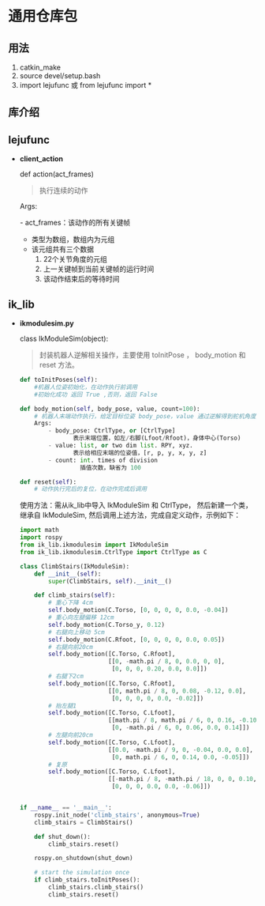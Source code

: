 # 通用仓库包

## 用法

1. catkin_make
2. source devel/setup.bash
3. import lejufunc 或 from lejufunc import *


## 库介绍

## lejufunc

- **client_action**

  def action(act_frames)

  > 执行连续的动作

  Args:

  \- act_frames：该动作的所有关键帧

  - 类型为数组，数组内为元组
  - 该元组共有三个数据
    1. 22个关节角度的元组
    2. 上一关键帧到当前关键帧的运行时间
    3. 该动作结束后的等待时间

## ik_lib

- **ikmodulesim.py**

  class IkModuleSim(object):

  > 封装机器人逆解相关操作，主要使用 toInitPose ， body_motion 和 reset 方法。

  ```python
  def toInitPoses(self):
      #机器人位姿初始化，在动作执行前调用
      #初始化成功 返回 True ,否则，返回 False
  ```

  ```python
  def body_motion(self, body_pose, value, count=100):
      # 机器人末端动作执行，给定目标位姿 body_pose，value 通过逆解得到舵机角度，控制机器人运动
      Args:
          - body_pose: CtrlType, or [CtrlType] 
              	 表示末端位置，如左/右脚(Lfoot/Rfoot)，身体中心(Torso)
          - value: list, or two dim list. RPY, xyz.
              	 表示给相应末端的位姿值，[r, p, y, x, y, z]
          - count: int. times of division
                   插值次数，缺省为 100
  ```

  ```python
  def reset(self):
      # 动作执行完后的复位，在动作完成后调用
  ```

  使用方法：需从ik_lib中导入 IkModuleSim 和 CtrlType， 然后新建一个类，继承自 IkModuleSim, 然后调用上述方法，完成自定义动作，示例如下：

  ```python
  import math
  import rospy
  from ik_lib.ikmodulesim import IkModuleSim
  from ik_lib.ikmodulesim.CtrlType import CtrlType as C
  
  class ClimbStairs(IkModuleSim):
      def __init__(self):
          super(ClimbStairs, self).__init__()
  
      def climb_stairs(self):
          # 重心下降 4cm
          self.body_motion(C.Torso, [0, 0, 0, 0, 0.0, -0.04])  
          # 重心向左腿偏移 12cm
          self.body_motion(C.Torso_y, 0.12)  
          # 右腿向上移动 5cm
          self.body_motion(C.Rfoot, [0, 0, 0, 0, 0.0, 0.05])  
          # 右腿向前20cm
          self.body_motion([C.Torso, C.Rfoot],
                           [[0, -math.pi / 8, 0, 0.0, 0, 0], 
                            [0, 0, 0, 0.20, 0.0, 0.0]]) 
          # 右腿下2cm
          self.body_motion([C.Torso, C.Rfoot],
                           [[0, math.pi / 8, 0, 0.08, -0.12, 0.0], 
                            [0, 0, 0, 0, 0.0, -0.02]])  
          # 抬左腿1
          self.body_motion([C.Torso, C.Lfoot], 
                           [[math.pi / 8, math.pi / 6, 0, 0.16, -0.10, 0.05],
                            [0, -math.pi / 6, 0, 0.06, 0.0, 0.14]])  
          # 左腿向前20cm
          self.body_motion([C.Torso, C.Lfoot], 
                           [[0.0, -math.pi / 9, 0, -0.04, 0.0, 0.0],
                            [0, math.pi / 6, 0, 0.14, 0.0, -0.05]])  
          # 复原
          self.body_motion([C.Torso, C.Lfoot],
                           [[-math.pi / 8, -math.pi / 18, 0, 0, 0.10, 0.02], 
                            [0, 0, 0, 0.0, 0.0, -0.06]]) 
  
  
  if __name__ == '__main__':
      rospy.init_node('climb_stairs', anonymous=True)
      climb_stairs = ClimbStairs()
  
      def shut_down():
          climb_stairs.reset()
  
      rospy.on_shutdown(shut_down)
  
      # start the simulation once
      if climb_stairs.toInitPoses():
          climb_stairs.climb_stairs()
          climb_stairs.reset()
  ```

  

  

  ## 